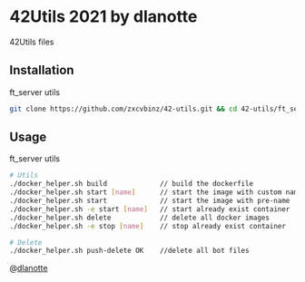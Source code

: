 # 42Utils 2021 by dlanotte

42Utils files

## Installation

ft_server utils
```bash
git clone https://github.com/zxcvbinz/42-utils.git && cd 42-utils/ft_server_utils/ && mv * ../../ && cd ../../ && chmod 755 ./docker_helper.sh && echo base >> .gitignore && echo docker_helper.sh >> .gitignore && echo 42-utils >> .gitignore &&./docker_helper.sh 
```

## Usage
ft_server utils
```bash
# Utils
./docker_helper.sh build             // build the dockerfile
./docker_helper.sh start [name]      // start the image with custom name 
./docker_helper.sh start             // start the image with pre-name 
./docker_helper.sh -e start [name]   // start already exist container 
./docker_helper.sh delete            // delete all docker images
./docker_helper.sh -e stop [name]    // stop already exist container 

# Delete
./docker_helper.sh push-delete OK    //delete all bot files 
```
@[dlanotte](https://profile.intra.42.fr/users/dlanotte)
